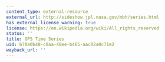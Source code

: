 ```yaml
---
content_type: external-resource
external_url: http://sideshow.jpl.nasa.gov/mbh/series.html
has_external_license_warning: true
license: https://en.wikipedia.org/wiki/All_rights_reserved
status: ''
title: GPS Time Series
uid: b70a0b48-c0aa-40ee-b465-aac02a0c71e2
wayback_url: ''
---
```

